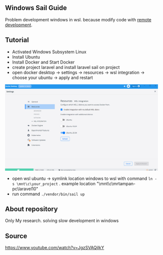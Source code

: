 ## Windows Sail Guide

Problem development windows in wsl. because modify code with [remote development](https://laravel.com/docs/10.x/installation#getting-started-on-windows).

## Tutorial

- Activated Windows Subsystem Linux
- Install Ubuntu
- Install Docker and Start Docker
- create project laravel and install laravel sail on project
- open docker desktop -> settings -> resources -> wsl integration -> choose your ubuntu -> apply and restart

![alt text](https://github.com/mrtampan/windows-sail-guide/blob/main/wslconfig.png?raw=true)

- open wsl ubuntu -> symlink location windows to wsl with command `ln -s \mnt\c\your_project` . example location "\mnt\c\mrtampan-pc\laravel10" 
- run command `./vendor/bin/sail up`


## About repository

Only My research. solving slow development in windows


## Source

https://www.youtube.com/watch?v=JgzSVAQjIkY
